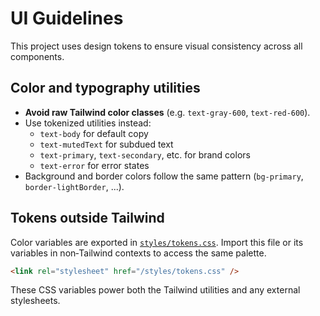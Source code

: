 # UI Guidelines

This project uses design tokens to ensure visual consistency across all components.

## Color and typography utilities
- **Avoid raw Tailwind color classes** (e.g. `text-gray-600`, `text-red-600`).
- Use tokenized utilities instead:
  - `text-body` for default copy
  - `text-mutedText` for subdued text
  - `text-primary`, `text-secondary`, etc. for brand colors
  - `text-error` for error states
- Background and border colors follow the same pattern (`bg-primary`, `border-lightBorder`, ...).

## Tokens outside Tailwind
Color variables are exported in [`styles/tokens.css`](../styles/tokens.css). Import this file or its
variables in non‑Tailwind contexts to access the same palette.

```html
<link rel="stylesheet" href="/styles/tokens.css" />
```

These CSS variables power both the Tailwind utilities and any external stylesheets.
